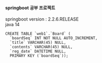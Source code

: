 <h4>springboot 공부 프로젝트</h4>  
springboot version : 2.2.6.RELEASE<br>
java 14 




~~~
CREATE TABLE `web1`.`Board` (
  `boardSeq` INT NOT NULL AUTO_INCREMENT,
  `title` VARCHAR(45) NULL,
  `contents` VARCHAR(45) NULL,
  `reg_date` DATETIME NULL,
  PRIMARY KEY (`boardSeq`));
~~~
